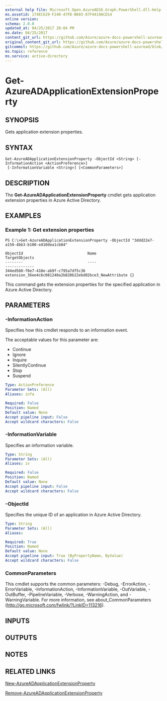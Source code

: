 ```yaml
---
external help file: Microsoft.Open.AzureAD16.Graph.PowerShell.dll-Help.xml
ms.assetid: 174EC629-F240-47FD-B603-87F4419ACD14
online version:
schema: 2.0.0
updated_at: 04/25/2017 20:04 PM
ms.date: 04/25/2017
content_git_url: https://github.com/Azure/azure-docs-powershell-azuread/blob/RobdeJong-patch-7/Azure%20AD%20Cmdlets/AzureAD/v2preview/Get-AzureADApplicationExtensionProperty.md
original_content_git_url: https://github.com/Azure/azure-docs-powershell-azuread/blob/RobdeJong-patch-7/Azure%20AD%20Cmdlets/AzureAD/v2preview/Get-AzureADApplicationExtensionProperty.md
gitcommit: https://github.com/Azure/azure-docs-powershell-azuread/blob/c5cc449ee6e2b805fc85a9e05130b06b10899f67
ms.topic: reference
ms.service: active-directory
---
```


# Get-AzureADApplicationExtensionProperty

## SYNOPSIS
Gets application extension properties.

## SYNTAX

```
Get-AzureADApplicationExtensionProperty -ObjectId <String> [-InformationAction <ActionPreference>]
 [-InformationVariable <String>] [<CommonParameters>]
```

## DESCRIPTION
The **Get-AzureADApplicationExtensionProperty** cmdlet gets application extension properties in Azure Active Directory.

## EXAMPLES

### Example 1: Get extension properties
```
PS C:\>Get-AzureADApplicationExtensionProperty -ObjectId "3ddd22e7-a150-4bb3-b100-e410dea1cb84"

ObjectId                             Name                                                    TargetObjects
--------                             ----                                                    -------------
344ed560-f8e7-410e-ab9f-c795a7df5c36 extension_36ee4c6c081240a2b820b22ebd02bce3_NewAttribute {}
```

This command gets the extension properties for the specified application in Azure Active Directory.

## PARAMETERS

### -InformationAction
Specifies how this cmdlet responds to an information event.

The acceptable values for this parameter are:

- Continue
- Ignore
- Inquire
- SilentlyContinue
- Stop
- Suspend

```yaml
Type: ActionPreference
Parameter Sets: (All)
Aliases: infa

Required: False
Position: Named
Default value: None
Accept pipeline input: False
Accept wildcard characters: False
```

### -InformationVariable
Specifies an information variable.

```yaml
Type: String
Parameter Sets: (All)
Aliases: iv

Required: False
Position: Named
Default value: None
Accept pipeline input: False
Accept wildcard characters: False
```

### -ObjectId
Specifies the unique ID of an application in Azure Active Directory.

```yaml
Type: String
Parameter Sets: (All)
Aliases: 

Required: True
Position: Named
Default value: None
Accept pipeline input: True (ByPropertyName, ByValue)
Accept wildcard characters: False
```

### CommonParameters
This cmdlet supports the common parameters: -Debug, -ErrorAction, -ErrorVariable, -InformationAction, -InformationVariable, -OutVariable, -OutBuffer, -PipelineVariable, -Verbose, -WarningAction, and -WarningVariable. For more information, see about_CommonParameters (http://go.microsoft.com/fwlink/?LinkID=113216).

## INPUTS

## OUTPUTS

## NOTES

## RELATED LINKS

[New-AzureADApplicationExtensionProperty](./New-AzureADApplicationExtensionProperty.md)

[Remove-AzureADApplicationExtensionProperty](./Remove-AzureADApplicationExtensionProperty.md)
